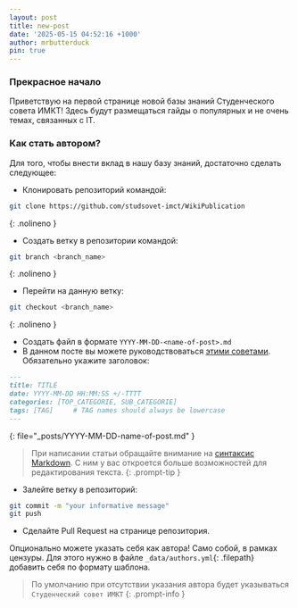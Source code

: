 ```yaml
---
layout: post
title: new-post
date: '2025-05-15 04:52:16 +1000'
author: mrbutterduck
pin: true
---
```

### Прекрасное начало
Приветствую на первой странице новой базы знаний Студенческого совета ИМКТ! Здесь будут размещаться гайды о популярных и не очень темах, связанных с IT.

### Как стать автором?
Для того, чтобы внести вклад в нашу базу знаний, достаточно сделать следующее:

* Клонировать репозиторий командой: 
```bash
git clone https://github.com/studsovet-imct/WikiPublication
```
{: .nolineno }
* Создать ветку в репозитории командой:
```bash
git branch <branch_name>
```
{: .nolineno }
* Перейти на данную ветку: 
```bash
git checkout <branch_name>
```
{: .nolineno }
* Создать файл в формате `YYYY-MM-DD-<name-of-post>.md`
* В данном посте вы можете руководствоваться [этими советами](https://chirpy.cotes.page/posts/write-a-new-post/). Обязательно укажите заголовок:
```markdown
---
title: TITLE
date: YYYY-MM-DD HH:MM:SS +/-TTTT
categories: [TOP_CATEGORIE, SUB_CATEGORIE]
tags: [TAG]     # TAG names should always be lowercase
---
```
{: file="_posts/YYYY-MM-DD-name-of-post.md" }

> При написании статьи обращайте внимание на [синтаксис Markdown](https://www.markdownguide.org/cheat-sheet/). С ним у вас откроется больше возможностей для редактирования текста.
{: .prompt-tip }

* Залейте ветку в репозиторий:
```bash
git commit -m "your informative message"
git push
```
* Сделайте Pull Request на странице репозитория.

Опционально можете указать себя как автора! Само собой, в рамках цензуры.
Для этого нужно в файле `_data/authors.yml`{: .filepath} добавить себя по формату шаблона.
> По умолчанию при отсутствии указания автора будет указываться `Студенческий совет ИМКТ`
{: .prompt-info }

